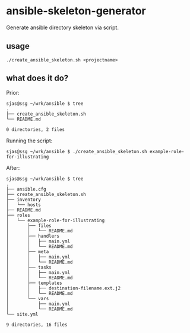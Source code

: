 # ansible-skeleton-generator
Generate ansible directory skeleton via script.

## usage

	./create_ansible_skeleton.sh <projectname>

## what does it do?

Prior:

    sjas@ssg ~/wrk/ansible $ tree
    .
    ├── create_ansible_skeleton.sh
    └── README.md

    0 directories, 2 files

Running the script:

    sjas@ssg ~/wrk/ansible $ ./create_ansible_skeleton.sh example-role-for-illustrating

After:

    sjas@ssg ~/wrk/ansible $ tree
    .
    ├── ansible.cfg
    ├── create_ansible_skeleton.sh
    ├── inventory
    │   └── hosts
    ├── README.md
    ├── roles
    │   └── example-role-for-illustrating
    │       ├── files
    │       │   └── README.md
    │       ├── handlers
    │       │   ├── main.yml
    │       │   └── README.md
    │       ├── meta
    │       │   ├── main.yml
    │       │   └── README.md
    │       ├── tasks
    │       │   ├── main.yml
    │       │   └── README.md
    │       ├── templates
    │       │   ├── destination-filename.ext.j2
    │       │   └── README.md
    │       └── vars
    │           ├── main.yml
    │           └── README.md
    └── site.yml

    9 directories, 16 files
